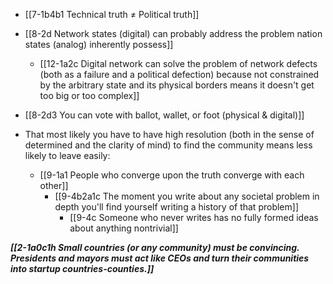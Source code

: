 - [[7-1b4b1 Technical truth ≠ Political truth]]

- [[8-2d Network states (digital) can probably address the problem nation states (analog) inherently possess]]
	- [[12-1a2c Digital network can solve the problem of network defects (both as a failure and a political defection) because not constrained by the arbitrary state and its physical borders means it doesn't get too big or too complex]]

- [[8-2d3 You can vote with ballot, wallet, or foot (physical & digital)]]

- That most likely you have to have high resolution (both in the sense of determined and the clarity of mind) to find the community means less likely to leave easily:
	- [[9-1a1 People who converge upon the truth converge with each other]]
		- [[9-4b2a1c The moment you write about any societal problem in depth you'll find yourself writing a history of that problem]]
			- [[9-4c Someone who never writes has no fully formed ideas about anything nontrivial]]

***[[2-1a0c1h Small countries (or any community) must be convincing. Presidents and mayors must act like CEOs and turn their communities into startup countries-counties.]]***
